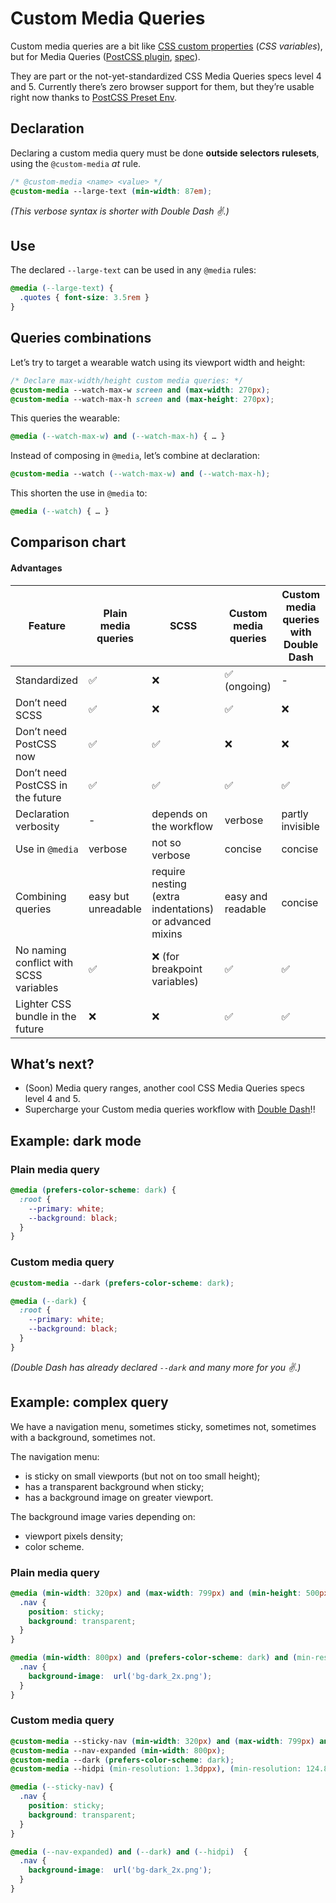 # Custom Media Queries

Custom media queries are a bit like [CSS custom properties](https://vinceumo.github.io/devNotes/CSS/css-customs-properties/) (_CSS variables_), but for Media Queries ([PostCSS plugin](https://github.com/postcss/postcss-custom-media), [spec](https://drafts.csswg.org/mediaqueries-5/#custom-mq)).

They are part or the not-yet-standardized CSS Media Queries specs level 4 and 5.  Currently there’s zero browser support for them, but they’re usable right now thanks to [PostCSS Preset Env](https://github.com/csstools/postcss-preset-env).

## Declaration

Declaring a custom media query must be done **outside selectors rulesets**, using the `@custom-media` _at_ rule.


```css
/* @custom-media <name> <value> */
@custom-media --large-text (min-width: 87em);
```

*(This verbose syntax is shorter with Double Dash ✌️.)*

## Use

The declared `--large-text` can be used in any `@media` rules:

```css
@media (--large-text) {
  .quotes { font-size: 3.5rem }
}
```

## Queries combinations

Let’s try to target a wearable watch using its viewport width and height:

```css
/* Declare max-width/height custom media queries: */
@custom-media --watch-max-w screen and (max-width: 270px);
@custom-media --watch-max-h screen and (max-height: 270px);
```

This queries the wearable:
```css
@media (--watch-max-w) and (--watch-max-h) { … }
```

Instead of composing in `@media`, let’s combine at declaration:

```css
@custom-media --watch (--watch-max-w) and (--watch-max-h);
```

This shorten the use in `@media` to:

```css
@media (--watch) { … }
```

## Comparison chart

#### Advantages

Feature | Plain media queries | SCSS | Custom media queries | Custom media queries with Double Dash
|--|--|--|--|--|
Standardized | ✅ | ❌ | ✅ (ongoing) | -
Don’t need SCSS | ✅ | ❌ | ✅ | ❌
Don’t need PostCSS now | ✅ | ✅ | ❌ | ❌
Don’t need PostCSS in the future | ✅ | ✅ | ✅ | ✅
Declaration verbosity | - | depends on the workflow | verbose | partly invisible
Use in `@media` | verbose | not so verbose | concise | concise 
Combining queries | easy but unreadable | require nesting (extra indentations) or advanced mixins | easy and readable | concise
No naming conflict with SCSS variables | ✅ | ❌ (for breakpoint variables) | ✅ | ✅
Lighter CSS bundle in the future | ❌ | ❌ | ✅ | ✅

## What’s next?

- (Soon) Media query ranges, another cool CSS Media Queries specs level 4 and 5.
- Supercharge your Custom media queries workflow with [Double Dash](/)!!

## Example: dark mode

### Plain media query

```css
@media (prefers-color-scheme: dark) {
  :root {
    --primary: white;
    --background: black;
  }
}
```

### Custom media query


```css
@custom-media --dark (prefers-color-scheme: dark);

@media (--dark) {
  :root {
    --primary: white;
    --background: black;
  }
}
```

*(Double Dash has already declared `--dark` and many more for you ✌️.)*

## Example: complex query

We have a navigation menu, sometimes sticky, sometimes not, sometimes with a background, sometimes not.

The navigation menu:
- is sticky on small viewports (but not on too small height);
- has a transparent background when sticky;
- has a background image on greater viewport.

The background image varies depending on:
- viewport pixels density;
- color scheme.

### Plain media query

```css
@media (min-width: 320px) and (max-width: 799px) and (min-height: 500px) {
  .nav {
    position: sticky;
    background: transparent;
  }
}

@media (min-width: 800px) and (prefers-color-scheme: dark) and (min-resolution: 124.8dpi), (min-width: 800px) and (prefers-color-scheme: dark) and (min-resolution: 1.3dppx) {
  .nav {
    background-image:  url('bg-dark_2x.png');
  }
}
```

### Custom media query

```css
@custom-media --sticky-nav (min-width: 320px) and (max-width: 799px) and (min-height: 500px);
@custom-media --nav-expanded (min-width: 800px);
@custom-media --dark (prefers-color-scheme: dark);
@custom-media --hidpi (min-resolution: 1.3dppx), (min-resolution: 124.8dpi);

@media (--sticky-nav) {
  .nav {
    position: sticky;
    background: transparent;
  }
}

@media (--nav-expanded) and (--dark) and (--hidpi)  {
  .nav {
    background-image:  url('bg-dark_2x.png');
  }
}
```
